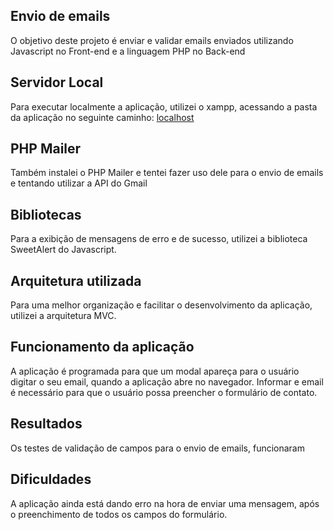 ## Envio de emails
O objetivo deste projeto é enviar e validar emails enviados utilizando Javascript no Front-end e a linguagem PHP no Back-end


## Servidor Local
Para executar localmente a aplicação, utilizei o xampp, acessando a pasta da aplicação no seguinte caminho: [localhost](http://localhost/teste-programacao-comlurb/)


## PHP Mailer
Também instalei o PHP Mailer e tentei fazer uso dele para o envio de emails e tentando utilizar a API do Gmail


## Bibliotecas
Para a exibição de mensagens de erro e de sucesso, utilizei a biblioteca SweetAlert do Javascript. 


## Arquitetura utilizada
Para uma melhor organização e facilitar o desenvolvimento da aplicação, utilizei a arquitetura MVC.


## Funcionamento da aplicação
A aplicação é programada para que um modal apareça para o usuário digitar o seu email, quando a aplicação abre no navegador. Informar e email é necessário para que o usuário possa preencher o formulário de contato.


## Resultados
Os testes de validação de campos para o envio de emails, funcionaram


## Dificuldades
A aplicação ainda está dando erro na hora de enviar uma mensagem, após o preenchimento de todos os campos do formulário. 